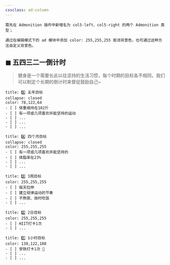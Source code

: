 ```yaml
---
cssclass: ad-column
---
```


```gray
需先在 Admonition 插件中新增名为 col5-left、col5-right 的两个 Admonition 类型；

通过在编辑模式下的 ad 模块中添加 color: 255,255,255 取消背景色，也可通过这种方法自定义背景色。
```
## ◼  五四三二一倒计时
> 健身是一个需要长此以往坚持的生活习惯，每个时期的目标各不相同，我们可以制定个长期的倒计时来督促鼓励自己~

```ad-col5-left
title: 5️⃣ 五年目标
collapse: closed
color: 78,122,64
- [ ] 体重维持在102斤
- [ ] 有一项或几项喜欢并能坚持的运动
- [ ] ...
- [ ] ...
- [ ] ...

```

```ad-col5-left
title: 4️⃣ 四个月目标
collapse: closed
color: 255,255,255
- [ ] 有一项或几项喜欢并能坚持的
- [ ] 体脂率在23%
- [ ] ...
- [ ] ...

```

```ad-col5-left
title: 3️⃣ 3周目标
color: 255,255,255
- [ ] 每天拉伸
- [ ] 建立规律运动的节奏
- [ ] 不熬夜、按时吃饭
- [ ] ...

```

```ad-col5-left
title: 2️⃣ 2日目标
color: 255,255,255
- [ ] HIIT打卡1次
- [ ] ...

```

```ad-col5-right
title: 1️⃣ 1小时目标
color: 138,122,188
- [ ] 举铁打卡1次 💪 
- [ ] ...
- [ ] ...

```
